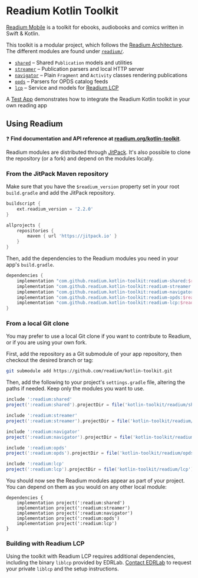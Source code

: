 # Readium Kotlin Toolkit

[Readium Mobile](https://github.com/readium/mobile) is a toolkit for ebooks, audiobooks and comics written in Swift & Kotlin.

This toolkit is a modular project, which follows the [Readium Architecture](https://github.com/readium/architecture). The different modules are found under [`readium/`](readium).

* [`shared`](readium/shared) – Shared `Publication` models and utilities
* [`streamer`](readium/streamer) – Publication parsers and local HTTP server
* [`navigator`](readium/navigator) – Plain `Fragment` and `Activity` classes rendering publications
* [`opds`](readium/opds) – Parsers for OPDS catalog feeds
* [`lcp`](readium/lcp) – Service and models for [Readium LCP](https://www.edrlab.org/readium-lcp/)

A [Test App](test-app) demonstrates how to integrate the Readium Kotlin toolkit in your own reading app

## Using Readium

:question: **Find documentation and API reference at [readium.org/kotlin-toolkit](https://readium.org/kotlin-toolkit)**.

Readium modules are distributed through [JitPack](https://jitpack.io/#readium/kotlin-toolkit). It's also possible to clone the repository (or a fork) and depend on the modules locally.

### From the JitPack Maven repository

Make sure that you have the `$readium_version` property set in your root `build.gradle` and add the JitPack repository.

```gradle
buildscript {
    ext.readium_version = '2.2.0'
}

allprojects {
    repositories {
        maven { url 'https://jitpack.io' }
    }
}
```

Then, add the dependencies to the Readium modules you need in your app's `build.gradle`.

```gradle
dependencies {
    implementation "com.github.readium.kotlin-toolkit:readium-shared:$readium_version"
    implementation "com.github.readium.kotlin-toolkit:readium-streamer:$readium_version"
    implementation "com.github.readium.kotlin-toolkit:readium-navigator:$readium_version"
    implementation "com.github.readium.kotlin-toolkit:readium-opds:$readium_version"
    implementation "com.github.readium.kotlin-toolkit:readium-lcp:$readium_version"
}
```

### From a local Git clone

You may prefer to use a local Git clone if you want to contribute to Readium, or if you are using your own fork.

First, add the repository as a Git submodule of your app repository, then checkout the desired branch or tag:

```sh
git submodule add https://github.com/readium/kotlin-toolkit.git
```

Then, add the following to your project's `settings.gradle` file, altering the paths if needed. Keep only the modules you want to use.

```gradle
include ':readium:shared'
project(':readium:shared').projectDir = file('kotlin-toolkit/readium/shared')

include ':readium:streamer'
project(':readium:streamer').projectDir = file('kotlin-toolkit/readium/streamer')

include ':readium:navigator'
project(':readium:navigator').projectDir = file('kotlin-toolkit/readium/navigator')

include ':readium:opds'
project(':readium:opds').projectDir = file('kotlin-toolkit/readium/opds')

include ':readium:lcp'
project(':readium:lcp').projectDir = file('kotlin-toolkit/readium/lcp')
```

You should now see the Readium modules appear as part of your project. You can depend on them as you would on any other local module:

```
dependencies {
    implementation project(':readium:shared')
    implementation project(':readium:streamer')
    implementation project(':readium:navigator')
    implementation project(':readium:opds')
    implementation project(':readium:lcp')
}
```

### Building with Readium LCP

Using the toolkit with Readium LCP requires additional dependencies, including the binary `liblcp` provided by EDRLab. [Contact EDRLab](mailto:contact@edrlab.org) to request your private `liblcp` and the setup instructions.
